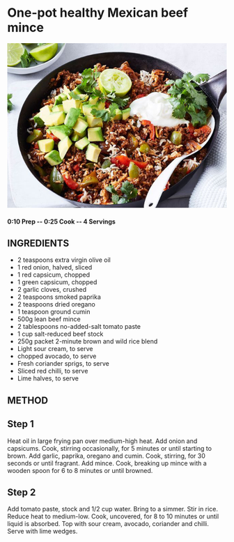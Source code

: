 # One-pot healthy Mexican beef mince
![](https://raw.githubusercontent.com/fuzzwah/recipes/images/pics/One-pot_healthy_Mexican_beef_mince.jpg)
#### 0:10 Prep -- 0:25 Cook -- 4 Servings
## INGREDIENTS
* 2 teaspoons extra virgin olive oil
* 1 red onion, halved, sliced
* 1 red capsicum, chopped
* 1 green capsicum, chopped
* 2 garlic cloves, crushed
* 2 teaspoons smoked paprika
* 2 teaspoons dried oregano
* 1 teaspoon ground cumin
* 500g lean beef mince
* 2 tablespoons no-added-salt tomato paste
* 1 cup salt-reduced beef stock
* 250g packet 2-minute brown and wild rice blend
* Light sour cream, to serve
* chopped avocado, to serve
* Fresh coriander sprigs, to serve
* Sliced red chilli, to serve
* Lime halves, to serve
## METHOD
## Step 1
Heat oil in large frying pan over medium-high heat. Add onion and capsicums. Cook, stirring occasionally, for 5 minutes or until starting to brown. Add garlic, paprika, oregano and cumin. Cook, stirring, for 30 seconds or until fragrant. Add mince. Cook, breaking up mince with a wooden spoon for 6 to 8 minutes or until browned.
## Step 2
Add tomato paste, stock and 1/2 cup water. Bring to a simmer. Stir in rice. Reduce heat to medium-low. Cook, uncovered, for 8 to 10 minutes or until liquid is absorbed. Top with sour cream, avocado, coriander and chilli. Serve with lime wedges.
